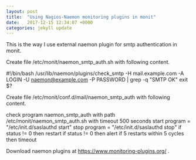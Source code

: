 ```yaml
---
layout: post
title:  "Using Nagios-Naemon monitoring plugins in monit"
date:   2017-12-15 12:34:07 +0000
categories: jekyll update
---
```

This is the way I use external naemon plugin for smtp authentication in monit.

Create file /etc/monit/naemon_smtp_auth.sh with following content.


#!/bin/bash
/usr/lib/naemon/plugins/check_smtp -H mail.example.com -A LOGIN -U naemon@example.com -P PASSWORD | grep -q "SMTP OK"
exit $?

Create file /etc/monit/conf.d/mail/naemon_smtp_auth with following content.


check program naemon_smtp_auth with path /etc/monit/naemon_smtp_auth.sh
with timeout 500 seconds
start program = "/etc/init.d/saslauthd start"
stop program = "/etc/init.d/saslauthd stop"
if status != 0 then restart
if status != 0 then alert
if 5 restarts within 5 cycles then timeout

Download naemon plugins at https://www.monitoring-plugins.org/ .
